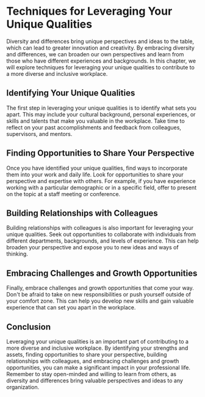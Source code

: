 Techniques for Leveraging Your Unique Qualities
================================================================================================

Diversity and differences bring unique perspectives and ideas to the table, which can lead to greater innovation and creativity. By embracing diversity and differences, we can broaden our own perspectives and learn from those who have different experiences and backgrounds. In this chapter, we will explore techniques for leveraging your unique qualities to contribute to a more diverse and inclusive workplace.

Identifying Your Unique Qualities
---------------------------------

The first step in leveraging your unique qualities is to identify what sets you apart. This may include your cultural background, personal experiences, or skills and talents that make you valuable in the workplace. Take time to reflect on your past accomplishments and feedback from colleagues, supervisors, and mentors.

Finding Opportunities to Share Your Perspective
-----------------------------------------------

Once you have identified your unique qualities, find ways to incorporate them into your work and daily life. Look for opportunities to share your perspective and expertise with others. For example, if you have experience working with a particular demographic or in a specific field, offer to present on the topic at a staff meeting or conference.

Building Relationships with Colleagues
--------------------------------------

Building relationships with colleagues is also important for leveraging your unique qualities. Seek out opportunities to collaborate with individuals from different departments, backgrounds, and levels of experience. This can help broaden your perspective and expose you to new ideas and ways of thinking.

Embracing Challenges and Growth Opportunities
---------------------------------------------

Finally, embrace challenges and growth opportunities that come your way. Don't be afraid to take on new responsibilities or push yourself outside of your comfort zone. This can help you develop new skills and gain valuable experience that can set you apart in the workplace.

Conclusion
----------

Leveraging your unique qualities is an important part of contributing to a more diverse and inclusive workplace. By identifying your strengths and assets, finding opportunities to share your perspective, building relationships with colleagues, and embracing challenges and growth opportunities, you can make a significant impact in your professional life. Remember to stay open-minded and willing to learn from others, as diversity and differences bring valuable perspectives and ideas to any organization.
